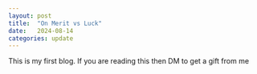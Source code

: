 ```yaml
---
layout: post
title:  "On Merit vs Luck"
date:   2024-08-14
categories: update
---
```


This is my first blog. If you are reading this then DM to get a gift from me
